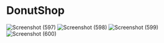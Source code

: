 # DonutShop

![Screenshot (597)](https://user-images.githubusercontent.com/72449781/218253955-51f74030-01e5-41ad-9721-0622dc788214.png)
![Screenshot (598)](https://user-images.githubusercontent.com/72449781/218253962-3b8d139b-c09c-4f04-bcf6-358de48661a6.png)
![Screenshot (599)](https://user-images.githubusercontent.com/72449781/218253960-35fb53ac-12d4-4bbc-9a12-a292b05220ef.png)
![Screenshot (600)](https://user-images.githubusercontent.com/72449781/218253956-c815f717-2183-4d5c-bf18-5ad28c0a6f13.png)
